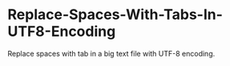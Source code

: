 # Replace-Spaces-With-Tabs-In-UTF8-Encoding
Replace spaces with tab in a big text file with UTF-8 encoding.
